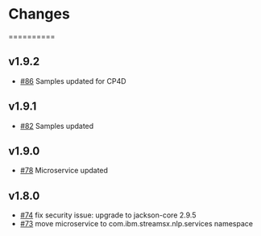# Changes
==========

## v1.9.2
* [#86](https://github.com/IBMStreams/streamsx.nlp/issues/86) Samples updated for CP4D

## v1.9.1
* [#82](https://github.com/IBMStreams/streamsx.nlp/issues/82) Samples updated

## v1.9.0
* [#78](https://github.com/IBMStreams/streamsx.nlp/issues/78) Microservice updated

## v1.8.0
* [#74](https://github.com/IBMStreams/streamsx.nlp/issues/74) fix security issue: upgrade to jackson-core 2.9.5
* [#73](https://github.com/IBMStreams/streamsx.nlp/issues/73) move microservice to com.ibm.streamsx.nlp.services namespace

